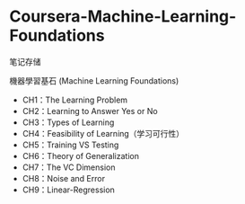 # Coursera-Machine-Learning-Foundations

笔记存储

機器學習基石 (Machine Learning Foundations)


- CH1：The Learning Problem
- CH2：Learning to Answer Yes or No
- CH3：Types of Learning
- CH4：Feasibility of Learning（学习可行性）
- CH5：Training VS Testing
- CH6：Theory of Generalization
- CH7：The VC Dimension
- CH8：Noise and Error
- CH9：Linear-Regression
